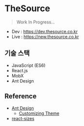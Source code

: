 # TheSource

> Work In Progress...

- Dev : https://dev.thesource.co.kr
- Live : https://new.thesource.co.kr

## 기술 스택

- JavaScript (ES6)
- React.js
- MobX
- Ant Design

## Reference

- [Ant Design](https://ant.design/)
  - [Customizing Theme](https://github.com/ant-design/ant-design/blob/master/components/style/themes/default.less)
- [react-sizes](https://github.com/renatorib/react-sizes)
